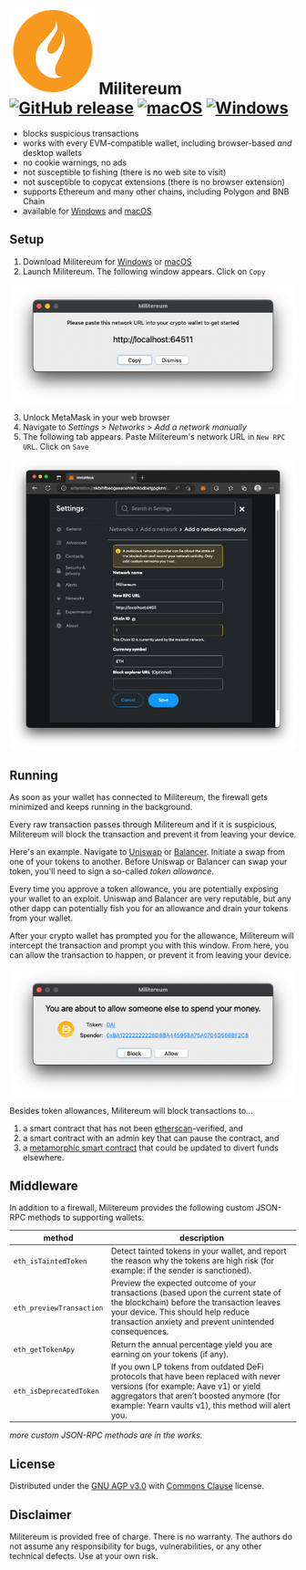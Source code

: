 # ![image](icon_150x150.png) Militereum&nbsp;&nbsp;[![GitHub release](https://img.shields.io/github/release/svanas/Militereum)](https://github.com/svanas/Militereum/releases/latest) [![macOS](https://img.shields.io/badge/os-macOS-green)](https://github.com/svanas/Militereum/releases/latest/download/macOS.zip) [![Windows](https://img.shields.io/badge/os-Windows-green)](https://github.com/svanas/Militereum/releases/latest/download/Windows.zip)

* blocks suspicious transactions
* works with every EVM-compatible wallet, including browser-based _and_ desktop wallets
* no cookie warnings, no ads
* not susceptible to fishing (there is no web site to visit)
* not susceptible to copycat extensions (there is no browser extension)
* supports Ethereum and many other chains, including Polygon and BNB Chain
* available for [Windows](https://github.com/svanas/Militereum/releases/latest/download/Windows.zip) and [macOS](https://github.com/svanas/Militereum/releases/latest/download/macOS.zip)

## Setup

1. Download Militereum for [Windows](https://github.com/svanas/Militereum/releases/latest/download/Windows.zip) or [macOS](https://github.com/svanas/Militereum/releases/latest/download/macOS.zip)
2. Launch Militereum. The following window appears. Click on `Copy`

![image](assets/main.png)

3. Unlock MetaMask in your web browser
4. Navigate to _Settings_ > _Networks_ > _Add a network manually_
5. The following tab appears. Paste Militereum's network URL in `New RPC URL`. Click on `Save`

![image](assets/MetaMask.png)

## Running

As soon as your wallet has connected to Militereum, the firewall gets minimized and keeps running in the background.

Every raw transaction passes through Militereum and if it is suspicious, Militereum will block the transaction and prevent it from leaving your device.

Here's an example. Navigate to [Uniswap](https://app.uniswap.org/) or [Balancer](https://app.balancer.fi/). Initiate a swap from one of your tokens to another. Before Uniswap or Balancer can swap your token, you'll need to sign a so-called _token allowance_.

Every time you approve a token allowance, you are potentially exposing your wallet to an exploit. Uniswap and Balancer are very reputable, but any other dapp can potentially fish you for an allowance and drain your tokens from your wallet.

After your crypto wallet has prompted you for the allowance, Militereum will intercept the transaction and prompt you with this window. From here, you can allow the transaction to happen, or prevent it from leaving your device.

![image](assets/approve.png)

Besides token allowances, Militereum will block transactions to...
1. a smart contract that has not been [etherscan](https://etherscan.io/)-verified, and
2. a smart contract with an admin key that can pause the contract, and
3. a [metamorphic smart contract](https://0age.medium.com/the-promise-and-the-peril-of-metamorphic-contracts-9eb8b8413c5e) that could be updated to divert funds elsewhere.

## Middleware

In addition to a firewall, Militereum provides the following custom JSON-RPC methods to supporting wallets:

| method                   | description |
|--------------------------|-------------|
| `eth_isTaintedToken`     | Detect tainted tokens in your wallet, and report the reason why the tokens are high risk (for example: if the sender is sanctioned). 
| `eth_previewTransaction` | Preview the expected outcome of your transactions (based upon the current state of the blockchain) before the transaction leaves your device. This should help reduce transaction anxiety and prevent unintended consequences.
| `eth_getTokenApy`        | Return the annual percentage yield you are earning on your tokens (if any).
| `eth_isDeprecatedToken`  | If you own LP tokens from outdated DeFi protocols that have been replaced with never versions (for example: Aave v1) or yield aggregators that aren’t boosted anymore (for example: Yearn vaults v1), this method will alert you.

_more custom JSON-RPC methods are in the works._

## License

Distributed under the [GNU AGP v3.0](https://github.com/svanas/Militereum/blob/master/LICENSE) with [Commons Clause](https://commonsclause.com/) license.

## Disclaimer

Militereum is provided free of charge. There is no warranty. The authors do not assume any responsibility for bugs, vulnerabilities, or any other technical defects. Use at your own risk.
